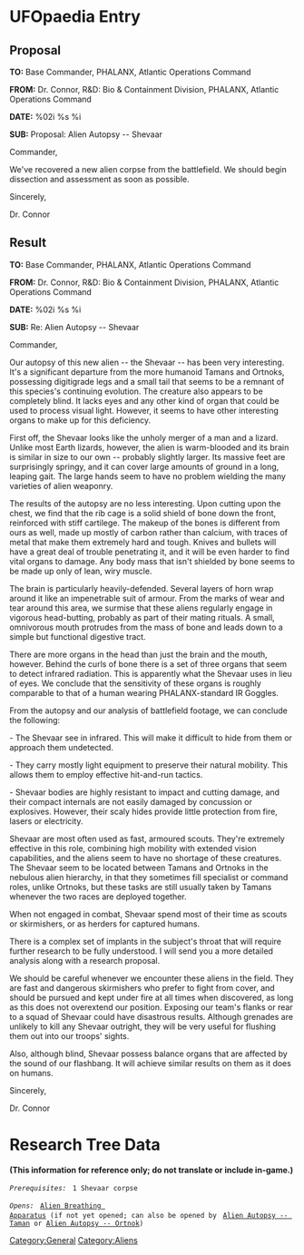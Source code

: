 # UFOpaedia Entry

## Proposal

**TO:** Base Commander, PHALANX, Atlantic Operations Command

**FROM:** Dr. Connor, R&D: Bio & Containment Division, PHALANX, Atlantic
Operations Command

**DATE:** %02i %s %i

**SUB:** Proposal: Alien Autopsy -- Shevaar

Commander,

We've recovered a new alien corpse from the battlefield. We should begin
dissection and assessment as soon as possible.

Sincerely,

Dr. Connor

## Result

**TO:** Base Commander, PHALANX, Atlantic Operations Command

**FROM:** Dr. Connor, R&D: Bio & Containment Division, PHALANX, Atlantic
Operations Command

**DATE:** %02i %s %i

**SUB:** Re: Alien Autopsy -- Shevaar

Commander,

Our autopsy of this new alien -- the Shevaar -- has been very
interesting. It's a significant departure from the more humanoid Tamans
and Ortnoks, possessing digitigrade legs and a small tail that seems to
be a remnant of this species's continuing evolution. The creature also
appears to be completely blind. It lacks eyes and any other kind of
organ that could be used to process visual light. However, it seems to
have other interesting organs to make up for this deficiency.

First off, the Shevaar looks like the unholy merger of a man and a
lizard. Unlike most Earth lizards, however, the alien is warm-blooded
and its brain is similar in size to our own -- probably slightly larger.
Its massive feet are surprisingly springy, and it can cover large
amounts of ground in a long, leaping gait. The large hands seem to have
no problem wielding the many varieties of alien weaponry.

The results of the autopsy are no less interesting. Upon cutting upon
the chest, we find that the rib cage is a solid shield of bone down the
front, reinforced with stiff cartilege. The makeup of the bones is
different from ours as well, made up mostly of carbon rather than
calcium, with traces of metal that make them extremely hard and tough.
Knives and bullets will have a great deal of trouble penetrating it, and
it will be even harder to find vital organs to damage. Any body mass
that isn't shielded by bone seems to be made up only of lean, wiry
muscle.

The brain is particularly heavily-defended. Several layers of horn wrap
around it like an impenetrable suit of armour. From the marks of wear
and tear around this area, we surmise that these aliens regularly engage
in vigorous head-butting, probably as part of their mating rituals. A
small, omnivorous mouth protrudes from the mass of bone and leads down
to a simple but functional digestive tract.

There are more organs in the head than just the brain and the mouth,
however. Behind the curls of bone there is a set of three organs that
seem to detect infrared radiation. This is apparently what the Shevaar
uses in lieu of eyes. We conclude that the sensitivity of these organs
is roughly comparable to that of a human wearing PHALANX-standard IR
Goggles.

From the autopsy and our analysis of battlefield footage, we can
conclude the following:

\- The Shevaar see in infrared. This will make it difficult to hide from
them or approach them undetected.

\- They carry mostly light equipment to preserve their natural mobility.
This allows them to employ effective hit-and-run tactics.

\- Shevaar bodies are highly resistant to impact and cutting damage, and
their compact internals are not easily damaged by concussion or
explosives. However, their scaly hides provide little protection from
fire, lasers or electricity.

Shevaar are most often used as fast, armoured scouts. They're extremely
effective in this role, combining high mobility with extended vision
capabilities, and the aliens seem to have no shortage of these
creatures. The Shevaar seem to be located between Tamans and Ortnoks in
the nebulous alien hierarchy, in that they sometimes fill specialist or
command roles, unlike Ortnoks, but these tasks are still usually taken
by Tamans whenever the two races are deployed together.

When not engaged in combat, Shevaar spend most of their time as scouts
or skirmishers, or as herders for captured humans.

There is a complex set of implants in the subject's throat that will
require further research to be fully understood. I will send you a more
detailed analysis along with a research proposal.

We should be careful whenever we encounter these aliens in the field.
They are fast and dangerous skirmishers who prefer to fight from cover,
and should be pursued and kept under fire at all times when discovered,
as long as this does not overextend our position. Exposing our team's
flanks or rear to a squad of Shevaar could have disastrous results.
Although grenades are unlikely to kill any Shevaar outright, they will
be very useful for flushing them out into our troops' sights.

Also, although blind, Shevaar possess balance organs that are affected
by the sound of our flashbang. It will achieve similar results on them
as it does on humans.

Sincerely,

Dr. Connor

# Research Tree Data

**(This information for reference only; do not translate or include
in-game.)**

*`Prerequisites:`*
` 1 Shevaar corpse`

*`Opens:`*
` `[`Alien Breathing Apparatus`](Research/Alien_Breathing_Apparatus "wikilink")` (if not yet opened; can also be opened by`
` `[`Alien Autopsy -- Taman`](Aliens/Taman "wikilink")` or `[`Alien Autopsy -- Ortnok`](Aliens/Ortnok "wikilink")`)`

[Category:General](Category:General "wikilink")
[Category:Aliens](Category:Aliens "wikilink")